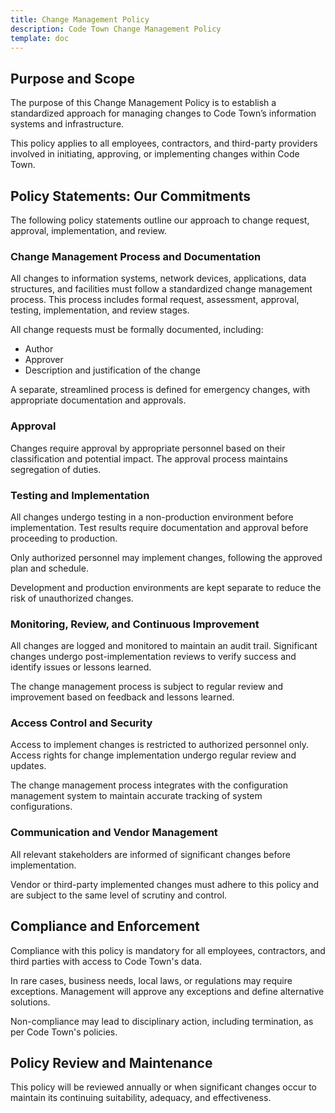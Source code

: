 ```yaml
---
title: Change Management Policy
description: Code Town Change Management Policy
template: doc
---
```


## Purpose and Scope

The purpose of this Change Management Policy is to establish a standardized
approach for managing changes to Code Town’s information systems and
infrastructure.

This policy applies to all employees, contractors, and third-party providers
involved in initiating, approving, or implementing changes within Code Town.

## Policy Statements: Our Commitments

The following policy statements outline our approach to change request,
approval, implementation, and review.

### Change Management Process and Documentation

All changes to information systems, network devices, applications, data
structures, and facilities must follow a standardized change management process.
This process includes formal request, assessment, approval, testing,
implementation, and review stages.

All change requests must be formally documented, including:

- Author
- Approver
- Description and justification of the change

A separate, streamlined process is defined for emergency changes, with
appropriate documentation and approvals.

### Approval

Changes require approval by appropriate personnel based on their classification
and potential impact. The approval process maintains segregation of duties.

### Testing and Implementation

All changes undergo testing in a non-production environment before
implementation. Test results require documentation and approval before
proceeding to production.

Only authorized personnel may implement changes, following the approved plan and
schedule.

Development and production environments are kept separate to reduce the risk of
unauthorized changes.

### Monitoring, Review, and Continuous Improvement

All changes are logged and monitored to maintain an audit trail. Significant
changes undergo post-implementation reviews to verify success and identify
issues or lessons learned.

The change management process is subject to regular review and improvement based
on feedback and lessons learned.

### Access Control and Security

Access to implement changes is restricted to authorized personnel only. Access
rights for change implementation undergo regular review and updates.

The change management process integrates with the configuration management
system to maintain accurate tracking of system configurations.

### Communication and Vendor Management

All relevant stakeholders are informed of significant changes before
implementation.

Vendor or third-party implemented changes must adhere to this policy and are
subject to the same level of scrutiny and control.

## Compliance and Enforcement

Compliance with this policy is mandatory for all employees, contractors, and
third parties with access to Code Town's data.

In rare cases, business needs, local laws, or regulations may require
exceptions. Management will approve any exceptions and define alternative
solutions.

Non-compliance may lead to disciplinary action, including termination, as per
Code Town's policies.

## Policy Review and Maintenance

This policy will be reviewed annually or when significant changes occur to
maintain its continuing suitability, adequacy, and effectiveness.
